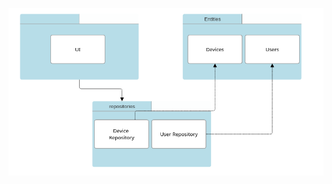 ![img](https://github.com/lxhelmer/ot-harjoitus/blob/main/wol-ctrl/dokumentaatio/Screenshot%202024-04-16%20at%2023-06-14%20Document%20--%20SmartDraw.png)
